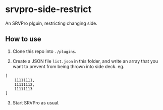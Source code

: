 # srvpro-side-restrict
An SRVPro plguin, restricting changing side.

## How to use

1. Clone this repo into `./plugins`.

2. Create a JSON file `list.json` in this folder, and write an array that you want to prevent from being thrown into side deck. eg.

```
[
	11111111,
	11111112,
	11111113
]
```

3. Start SRVPro as usual.
